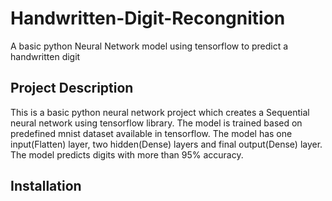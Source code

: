 # Handwritten-Digit-Recongnition
A basic python Neural Network model using tensorflow to predict a handwritten digit

## Project Description
This is a basic python neural network project which creates a Sequential neural network using tensorflow library. The model is trained based on predefined mnist dataset available in tensorflow. The model has one input(Flatten) layer, two hidden(Dense) layers and final output(Dense) layer. The model predicts digits with more than 95% accuracy.

## Installation
